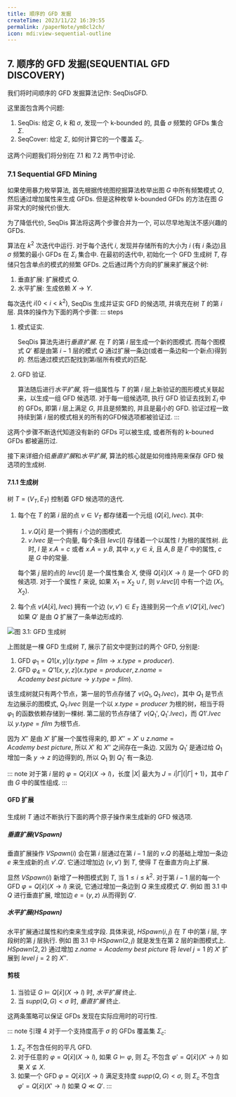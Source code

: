 ```yaml
---
title: 顺序的 GFD 发掘
createTime: 2023/11/22 16:39:55
permalink: /paperNote/ym8cl2ch/
icon: mdi:view-sequential-outline
---
```

## 7. 顺序的 GFD 发掘(SEQUENTIAL GFD DISCOVERY)
我们将时间顺序的 GFD 发掘算法记作: SeqDisGFD.   

这里面包含两个问题:
1. SeqDis: 给定 $G$, $k$ 和 $\sigma$, 发现一个 k-bounded 的, 具备 $\sigma$ 频繁的 GFDs 集合 $\Sigma$.
2. SeqCover: 给定 $\Sigma$, 如何计算它的一个覆盖 $\Sigma_c$.

这两个问题我们将分别在 7.1 和 7.2 两节中讨论.

### 7.1 Sequential GFD Mining
如果使用暴力枚举算法, 首先根据传统图挖掘算法枚举出图 $G$ 中所有频繁模式 $Q$, 然后通过增加属性来生成 GFDs. 但是这种枚举 k-bounded GFDs 的方法在图 $G$ 非常大的时候代价很大. 

为了降低代价, SeqDis 算法将这两个步骤合并为一个, 可以尽早地淘汰不感兴趣的 GFDs.

算法在 $k^2$ 次迭代中运行. 对于每个迭代 $i$, 发现并存储所有的大小为 $i$ (有 $i$ 条边)且 $\sigma$ 频繁的最小 GFDs 在 $\Sigma_i$ 集合中. 在最初的迭代中, 初始化一个 GFD 生成树 $T$, 存储只包含单点的模式的频繁 GFDs. 之后通过两个方向的扩展来扩展这个树:

1. 垂直扩展: 扩展模式 $Q$.
2. 水平扩展: 生成依赖 $X \rightarrow Y$.

每次迭代 $i(0<i<k^2)$, SeqDis 生成并证实 GFD 的候选项, 并填充在树 $T$ 的第 $i$ 层. 具体的操作为下面的两个步骤:
::: steps
1. 模式证实.
   
   SeqDis 算法先进行*垂直扩展*. 在 $T$ 的第 $i$ 层生成一个新的图模式. 而每个图模式 $Q'$ 都是由第 $i-1$ 层的模式 $Q$ 通过扩展一条边(或者一条边和一个新点)得到的. 然后通过模式匹配找到第$i$层所有模式的匹配.
2. GFD 验证.
   
   算法随后进行*水平扩展*, 将一组属性与 $T$ 的第 $i$ 层上新验证的图形模式关联起来，以生成一组 GFD 候选项. 对于每一组候选项, 执行 GFD 验证去找到 $\Sigma_i$ 中的 GFDs, 即第 $i$ 层上满足 $G$, 并且是频繁的, 并且是最小的 GFD. 验证过程一致持续到第 $i$ 层的模式相关的所有的GFD候选项都被验证过.
:::

这两个步骤不断迭代知道没有新的 GFDs 可以被生成, 或者所有的 k-bouned GFDs 都被遍历过.

接下来详细介绍*垂直扩展*和*水平扩展*, 算法的核心就是如何维持用来保存 GFD 候选项的生成树.   

#### 7.1.1 生成树
树 $T=(V_T, E_T)$ 控制着 GFD 候选项的迭代.
1. 每个在 $T$ 的第 $i$ 层的点 $v \in V_T$ 都存储着一个元组 $(Q[\bar{x}], lvec)$. 其中:

    1. $v.Q[\bar{x}]$ 是一个拥有 $i$ 个边的图模式.
    2. $v.lvec$ 是一个向量, 每个条目 $levc[l]$ 存储着一个以属性 $l$ 为根的属性树. 此时, $l$ 是 $x.A=c$ 或者 $x.A=y.B$, 其中 $x,y \in \bar{x}$, 且 $A,B$ 是 $\Gamma$ 中的属性, $c$ 是 $G$ 中的常量. 

    每个第 $j$ 层的点的 $levc[l]$ 是一个属性集合 $X$, 使得 $Q[\bar{x}](X \rightarrow l)$ 是一个 GFD 的候选项. 对于一个属性 $l'$ 来说, 如果 $X_1 =X_2 \cup {l'}$, 则 $v.levc[l]$ 中有一个边 $(X_1, X_2)$.

2. 每个点 $v(A[\bar{x}], lvec)$ 拥有一个边 $(v, v') \in E_T$ 连接到另一个点 $v'(Q'[\bar{x}], lvec')$ 如果 $Q'$ 是由 $Q$ 扩展了一条单边形成的.

![图 3.1: GFD 生成树](/illustration/dgfd-generating-tree.png)

上图就是一棵 GFD 生成树 $T$, 展示了前文中提到过的两个 GFD, 分别是:
1. GFD $\varphi_1= Q1[x,y](y.type = film \rightarrow x.type =producer)$.
2. GFD $\varphi_4= Q'1[x,y,z]({x.type = producer,z.name =Academy \ best \ picture} \rightarrow y.type = film)$.

该生成树就只有两个节点，第一层的节点存储了 $v(Q_1,Q_1.lvec)$，其中 $Q_1$ 是节点左边展示的图模式, $Q_1.lvec$ 则是一个以 $x.type=producer$ 为根的树，相当于将 $\varphi_1$ 的函数依赖存储到一棵树. 第二层的节点存储了 $v(Q_1',Q_1'.lvec)$，而 $Q1'.lvec$ 以 $y.type=film$ 为根节点. 

因为 $X''$ 是由 $X'$ 扩展一个属性得来的, 即 $X''=X'\cup {z.name=Academy\ best\ picture}$, 所以 $X'$ 和 $X''$ 之间存在一条边. 又因为 $Q_1'$ 是通过给 $Q_1$ 增加一条 $y\rightarrow z$ 的边得到的, 所以 $Q_1$ 到 $Q_1'$ 有一条边. 

::: note 
对于第 $i$ 层的 $\varphi=Q[\bar{x}](X \rightarrow l)$，长度 $\left|X\right|$ 最大为 $J=i \left|\Gamma\right| ( \left|\Gamma\right| + 1)$，其中 $\Gamma$ 由 $G$ 中的属性组成.
::: 

#### GFD 扩展
生成树 $T$ 通过不断执行下面的两个原子操作来生成新的 GFD 候选项.

##### 垂直扩展($VSpawn$)
垂直扩展操作 $VSpawn(i)$ 会在第 $i$ 层通过在第 $i-1$ 层的 $v.Q$ 的基础上增加一条边 $e$ 来生成新的点 $v'.Q'$. 它通过增加边 $(v, v')$ 到 $T$, 使得 $T$ 在垂直方向上扩展.

显然 $VSpawn(i)$ 新增了一种图模式到 $T$, 当 $1 \le i \le k^2$. 对于第 $i-1$ 层的每一个 GFD $\varphi =Q[\bar{x}](X \rightarrow l)$ 来说, 它通过增加一条边到 $Q$ 来生成模式 $Q'$. 例如 图 3.1 中 $Q$ 进行垂直扩展, 增加边 $e=(y,z)$ 从而得到 $Q'$.

##### 水平扩展($HSpawn$)
水平扩展通过属性和约束来生成字段. 具体来说, $HSpawn(i,j)$ 在 $T$ 中的第 $i$ 层, 字段树的第 $j$ 层执行. 例如 图 3.1 中 $HSpawn(2,j)$ 就是发生在第 2 层的新图模式上. $HSpawn(2,2)$ 通过增加 $z.name=Academy\ best\ picture$ 将 $level \ j=1$ 的 $X'$ 扩展到 $level \ j=2$ 的 $X''$.

#### 剪枝
1. 当验证 $G\models Q[\bar{x}](X \rightarrow l)$ 时, *水平扩展* 终止.
2. 当 $supp(Q,G) < \sigma$ 时, *垂直扩展* 终止.

这两条策略可以保证 GFDs 发现在实际应用时的可行性.

::: note 引理 4
对于一个支持度高于 $\sigma$ 的 GFDs 覆盖集 $\Sigma_c$:
1. $\Sigma_c$ 不包含任何的平凡 GFD.
2. 对于任意的 $\varphi =Q[\bar{x}](X \rightarrow l)$, 如果 $G\models \varphi$, 则 $\Sigma_c$ 不包含 $\varphi'=Q[\bar{x}](X'\rightarrow l)$ 如果 $X\not \subseteq X$.
3. 如果一个 GFD $\varphi =Q[\bar{x}](X \rightarrow l)$ 满足支持度 $supp(Q,G)<\sigma$, 则 $\Sigma_c$ 不包含 $\varphi'=Q[\bar{x}](X'\rightarrow l)$ 如果 $Q\ll Q'$.
:::
